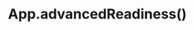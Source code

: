 ---
title: App.advancedReadiness()
template: topic.jade
tags: [ 'initialization', 'delay', 'application' ]
description: call this function when your app is ready to be initialized
arguments: [ ]
---